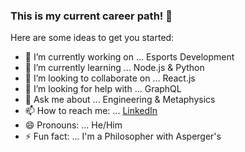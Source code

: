 ### This is my current career path! 👋

Here are some ideas to get you started:

- 🔭 I’m currently working on ... Esports Development
- 🌱 I’m currently learning ... Node.js & Python
- 👯 I’m looking to collaborate on ... React.js
- 🤔 I’m looking for help with ... GraphQL
- 💬 Ask me about ... Engineering & Metaphysics
- 📫 How to reach me: ... [LinkedIn](https://www.linkedin.com/in/manuel-ar)
- 😄 Pronouns: ... He/Him
- ⚡ Fun fact: ... I'm a Philosopher with Asperger's 

